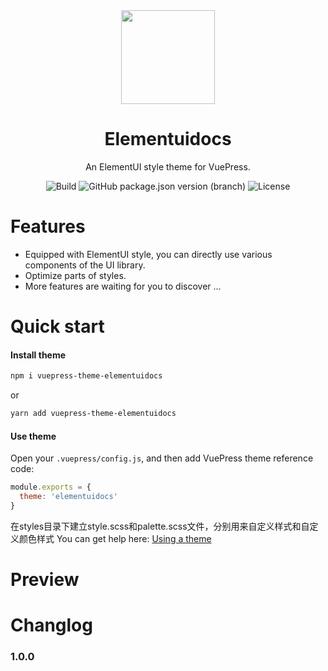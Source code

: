 <div align="center"><img src="https://t9.baidu.com/it/u=3528916773,3720315611&fm=193" height = "150" /></div>

<h1 align="center">Elementuidocs</h1>

<div align="center">

An ElementUI style theme for VuePress.

</div>

<div align="center">

![Build](https://img.shields.io/badge/build-passing-brightgreen?style=flat-square) ![GitHub package.json version (branch)](https://img.shields.io/github/package-json/v/zpfz/vuepress-theme-antdocs?style=flat-square) ![License](https://img.shields.io/github/license/zpfz/vuepress-theme-antdocs?style=flat-square)

</div>

# Features
- Equipped with ElementUI style, you can directly use various components of the UI library.
- Optimize parts of styles.
- More features are waiting for you to discover ...

# Quick start

#### Install theme

```sh
npm i vuepress-theme-elementuidocs
```
or
```sh
yarn add vuepress-theme-elementuidocs
```

#### Use theme  

Open your `.vuepress/config.js`, and then add VuePress theme reference code:
```js
module.exports = {
  theme: 'elementuidocs'
}
```
在styles目录下建立style.scss和palette.scss文件，分别用来自定义样式和自定义颜色样式
You can get help here: [Using a theme](https://vuepress.vuejs.org/theme/using-a-theme.html#theme-shorthand)

# Preview

<!-- <p align="center"><img src="https://s2.ax1x.com/2020/02/28/3B3lOf.png"/></p> -->

# Changlog

### 1.0.0

